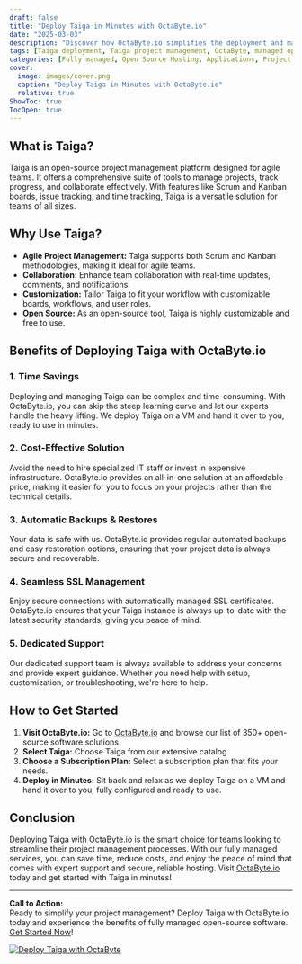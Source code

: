 ```yaml
---
draft: false
title: "Deploy Taiga in Minutes with OctaByte.io"
date: "2025-03-03"
description: "Discover how OctaByte.io simplifies the deployment and management of Taiga, a powerful open-source project management tool. Save time, reduce costs, and enjoy seamless support with OctaByte's fully managed services."
tags: [Taiga deployment, Taiga project management, OctaByte, managed open-source software, Taiga hosting, Taiga benefits, Taiga setup, Taiga support, OctaByte services, Taiga automation]
categories: [Fully managed, Open Source Hosting, Applications, Project Management]
cover:
  image: images/cover.png
  caption: "Deploy Taiga in Minutes with OctaByte.io"
  relative: true
ShowToc: true
TocOpen: true
---
```



## What is Taiga?

Taiga is an open-source project management platform designed for agile teams. It offers a comprehensive suite of tools to manage projects, track progress, and collaborate effectively. With features like Scrum and Kanban boards, issue tracking, and time tracking, Taiga is a versatile solution for teams of all sizes.

## Why Use Taiga?

- **Agile Project Management:** Taiga supports both Scrum and Kanban methodologies, making it ideal for agile teams.
- **Collaboration:** Enhance team collaboration with real-time updates, comments, and notifications.
- **Customization:** Tailor Taiga to fit your workflow with customizable boards, workflows, and user roles.
- **Open Source:** As an open-source tool, Taiga is highly customizable and free to use.

## Benefits of Deploying Taiga with OctaByte.io

### 1. **Time Savings**
Deploying and managing Taiga can be complex and time-consuming. With OctaByte.io, you can skip the steep learning curve and let our experts handle the heavy lifting. We deploy Taiga on a VM and hand it over to you, ready to use in minutes.

### 2. **Cost-Effective Solution**
Avoid the need to hire specialized IT staff or invest in expensive infrastructure. OctaByte.io provides an all-in-one solution at an affordable price, making it easier for you to focus on your projects rather than the technical details.

### 3. **Automatic Backups & Restores**
Your data is safe with us. OctaByte.io provides regular automated backups and easy restoration options, ensuring that your project data is always secure and recoverable.

### 4. **Seamless SSL Management**
Enjoy secure connections with automatically managed SSL certificates. OctaByte.io ensures that your Taiga instance is always up-to-date with the latest security standards, giving you peace of mind.

### 5. **Dedicated Support**
Our dedicated support team is always available to address your concerns and provide expert guidance. Whether you need help with setup, customization, or troubleshooting, we're here to help.

## How to Get Started

1. **Visit OctaByte.io:** Go to [OctaByte.io](https://octabyte.io) and browse our list of 350+ open-source software solutions.
2. **Select Taiga:** Choose Taiga from our extensive catalog.
3. **Choose a Subscription Plan:** Select a subscription plan that fits your needs.
4. **Deploy in Minutes:** Sit back and relax as we deploy Taiga on a VM and hand it over to you, fully configured and ready to use.

## Conclusion

Deploying Taiga with OctaByte.io is the smart choice for teams looking to streamline their project management processes. With our fully managed services, you can save time, reduce costs, and enjoy the peace of mind that comes with expert support and secure, reliable hosting. Visit [OctaByte.io](https://octabyte.io) today and get started with Taiga in minutes!

---

**Call to Action:**  
Ready to simplify your project management? Deploy Taiga with OctaByte.io today and experience the benefits of fully managed open-source software. [Get Started Now](https://octabyte.io)!

[![Deploy Taiga with OctaByte](/images/deploy-on-octabyte.png)](https://octabyte.io/fully-managed-open-source-services/applications/project-management/taiga)